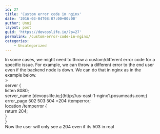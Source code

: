 ```yaml
---
id: 27
title: 'Custom error code in nginx'
date: '2016-03-04T08:07:00+00:00'
author: Unni
layout: post
guid: 'https://devopslife.io/?p=27'
permalink: /custom-error-code-in-nginx/
categories:
    - Uncategorized
---
```


<div>In some cases, we might need to throw a custom/different error code for a specific issue. For example, we can throw a different error to the end user even if the backend node is down. We can do that in nginx as in the example below.</div><div></div><div></div>> <div>server {</div><div> listen 8080;</div><div> server_name [devopslife.io;](http://us-east-1-nginx1.posumeads.com;)</div><div> error_page 502 503 504 =204 /temperror;</div><div></div><div> location /temperror {</div><div> return 204;</div><div> }</div><div> }</div>

<div></div><div>Now the user will only see a 204 even if its 503 in real</div>
